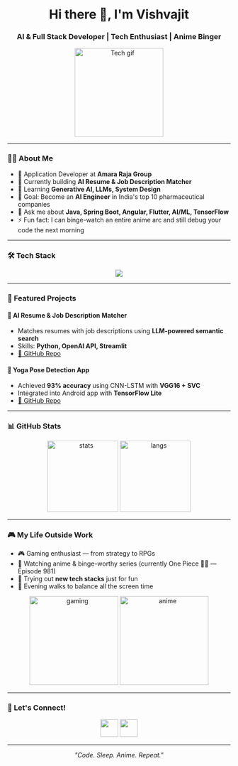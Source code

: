 <h1 align="center">Hi there 👋, I'm Vishvajit</h1>
<h3 align="center">AI & Full Stack Developer | Tech Enthusiast | Anime Binger</h3>

<p align="center">
  <img src="https://media.giphy.com/media/3oKIPwoeGErMmaI43C/giphy.gif" width="200" alt="Tech gif"/>
</p>

---

### 👨‍💻 About Me
- 💼 Application Developer at **Amara Raja Group**  
- 🔭 Currently building **AI Resume & Job Description Matcher**  
- 🌱 Learning **Generative AI, LLMs, System Design**  
- 🎯 Goal: Become an **AI Engineer** in India's top 10 pharmaceutical companies  
- 💬 Ask me about **Java, Spring Boot, Angular, Flutter, AI/ML, TensorFlow**  
- ⚡ Fun fact: I can binge-watch an entire anime arc and still debug your code the next morning  

---

### 🛠️ Tech Stack
<p align="center">
  <img src="https://skillicons.dev/icons?i=java,spring,angular,flutter,python,tensorflow,docker,git,html,css,js,mysql,postgresql&theme=light" />
</p>

---

### 📌 Featured Projects
#### 🚀 AI Resume & Job Description Matcher
- Matches resumes with job descriptions using **LLM-powered semantic search**
- Skills: **Python, OpenAI API, Streamlit**
- [🔗 GitHub Repo](https://github.com/vishvajit25/ai-resume-matcher)

#### 📱 Yoga Pose Detection App
- Achieved **93% accuracy** using CNN-LSTM with **VGG16 + SVC**
- Integrated into Android app with **TensorFlow Lite**
- [🔗 GitHub Repo](https://github.com/vishvajit25/yoga-pose-detection)

---

### 📊 GitHub Stats
<p align="center">
  <img src="https://github-readme-stats.vercel.app/api?username=vishvajit25&show_icons=true&theme=radical" alt="stats" height="160"/>
  <img src="https://github-readme-stats.vercel.app/api/top-langs/?username=vishvajit25&layout=compact&theme=radical" alt="langs" height="160"/>
</p>

---

### 🎮 My Life Outside Work
- 🎮 Gaming enthusiast — from strategy to RPGs  
- 🍿 Watching anime & binge-worthy series (currently One Piece 🏴‍☠️ — Episode 981)  
- 🧪 Trying out **new tech stacks** just for fun  
- 🏃 Evening walks to balance all the screen time  

<p align="center">
  <img src="https://media.giphy.com/media/hqU2KkjW5bE2v2Z7Q2/giphy.gif" width="200" alt="gaming"/>
  <img src="https://media.giphy.com/media/l0HlQ7LRalB1zgoEw/giphy.gif" width="200" alt="anime"/>
</p>

---

### 🤝 Let's Connect!
<p align="center">
  <a href="https://www.linkedin.com/in/vishvajit-s-962062195/"><img src="https://skillicons.dev/icons?i=linkedin" height="40" /></a>
  <a href="mailto:vishvajit2510@gmail.com"><img src="https://skillicons.dev/icons?i=gmail" height="40" /></a>
</p>

---
<p align="center">
  <i>"Code. Sleep. Anime. Repeat."</i>
</p>
